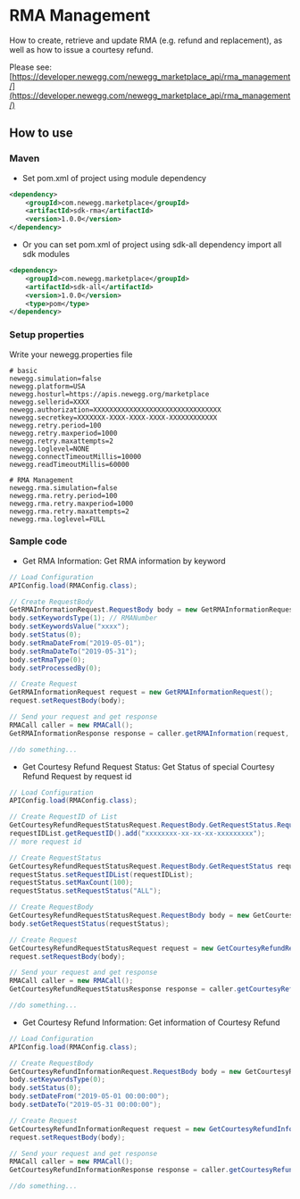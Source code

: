 # RMA Management
How to create, retrieve and update RMA (e.g. refund and replacement), as well as how to issue a courtesy refund.

Please see: [https://developer.newegg.com/newegg_marketplace_api/rma_management/](https://developer.newegg.com/newegg_marketplace_api/rma_management/)

## How to use
### Maven
- Set pom.xml of project using module dependency
```xml
<dependency>
    <groupId>com.newegg.marketplace</groupId>
    <artifactId>sdk-rma</artifactId>
    <version>1.0.0</version>
</dependency>
```

- Or you can set pom.xml of project using sdk-all dependency import all sdk modules
```xml
<dependency>
    <groupId>com.newegg.marketplace</groupId>
    <artifactId>sdk-all</artifactId>
    <version>1.0.0</version>
    <type>pom</type>
</dependency>
```

### Setup properties
Write your newegg.properties file
```properties
# basic
newegg.simulation=false
newegg.platform=USA
newegg.hosturl=https://apis.newegg.org/marketplace
newegg.sellerid=XXXX
newegg.authorization=XXXXXXXXXXXXXXXXXXXXXXXXXXXXXXXX
newegg.secretkey=XXXXXXX-XXXX-XXXX-XXXX-XXXXXXXXXXXX
newegg.retry.period=100
newegg.retry.maxperiod=1000
newegg.retry.maxattempts=2
newegg.loglevel=NONE
newegg.connectTimeoutMillis=10000
newegg.readTimeoutMillis=60000

# RMA Management
newegg.rma.simulation=false
newegg.rma.retry.period=100
newegg.rma.retry.maxperiod=1000
newegg.rma.retry.maxattempts=2
newegg.rma.loglevel=FULL
```

### Sample code
- Get RMA Information: Get RMA information by keyword
```java
// Load Configuration
APIConfig.load(RMAConfig.class);

// Create RequestBody
GetRMAInformationRequest.RequestBody body = new GetRMAInformationRequest.RequestBody();
body.setKeywordsType(1); // RMANumber
body.setKeywordsValue("xxxx");
body.setStatus(0);
body.setRmaDateFrom("2019-05-01");
body.setRmaDateTo("2019-05-31");
body.setRmaType(0);
body.setProcessedBy(0);

// Create Request
GetRMAInformationRequest request = new GetRMAInformationRequest();
request.setRequestBody(body);

// Send your request and get response
RMACall caller = new RMACall();
GetRMAInformationResponse response = caller.getRMAInformation(request, "307");

//do something...
```

- Get Courtesy Refund Request Status: Get Status of special Courtesy Refund Request by request id
```java
// Load Configuration
APIConfig.load(RMAConfig.class);

// Create RequestID of List
GetCourtesyRefundRequestStatusRequest.RequestBody.GetRequestStatus.RequestIDList requestIDList = new GetCourtesyRefundRequestStatusRequest.RequestBody.GetRequestStatus.RequestIDList();
requestIDList.getRequestID().add("xxxxxxxx-xx-xx-xx-xxxxxxxxx");
// more request id

// Create RequestStatus
GetCourtesyRefundRequestStatusRequest.RequestBody.GetRequestStatus requestStatus = new GetCourtesyRefundRequestStatusRequest.RequestBody.GetRequestStatus();
requestStatus.setRequestIDList(requestIDList);
requestStatus.setMaxCount(100);
requestStatus.setRequestStatus("ALL");

// Create RequestBody
GetCourtesyRefundRequestStatusRequest.RequestBody body = new GetCourtesyRefundRequestStatusRequest.RequestBody();
body.setGetRequestStatus(requestStatus);

// Create Request
GetCourtesyRefundRequestStatusRequest request = new GetCourtesyRefundRequestStatusRequest();
request.setRequestBody(body);

// Send your request and get response
RMACall caller = new RMACall();
GetCourtesyRefundRequestStatusResponse response = caller.getCourtesyRefundRequestStatus(request);

//do something...
```
	
- Get Courtesy Refund Information: Get information of Courtesy Refund
```java
// Load Configuration
APIConfig.load(RMAConfig.class);

// Create RequestBody
GetCourtesyRefundInformationRequest.RequestBody body = new GetCourtesyRefundInformationRequest.RequestBody();
body.setKeywordsType(0);
body.setStatus(0);
body.setDateFrom("2019-05-01 00:00:00");
body.setDateTo("2019-05-31 00:00:00");

// Create Request
GetCourtesyRefundInformationRequest request = new GetCourtesyRefundInformationRequest();
request.setRequestBody(body);

// Send your request and get response
RMACall caller = new RMACall();
GetCourtesyRefundInformationResponse response = caller.getCourtesyRefundInformation(request);

//do something...
```
